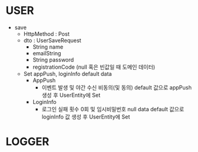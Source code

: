 # USER
- save
    - HttpMethod : Post
    - dto : UserSaveRequest
        - String name
        - emailString
        - String password
        - registrationCode (null 혹은 빈값일 때 도메인 데이터)
    - Set appPush, loginInfo default data
        - AppPush
            - 이벤트 발생 및 야간 수신 비동의(및 동의) default 값으로 appPush 생성 후 UserEntity에 Set
        - LoginInfo
            - 로그인 실패 횟수 0회 및 임시비밀번호 null data default 값으로 loginInfo 값 생성 후 UserEntity에 Set

# LOGGER